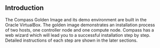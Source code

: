 <h2 id="introduction">Introduction</h2>

The Compass Golden Image and its demo environment are built in the Oracle VirtualBox. The golden image demonstrates an installation process of two hosts, one controller node and one compute node. Compass has a web wizard which will lead you to a successful installation step by step. Detailed instructions of each step are shown in the later sections.
